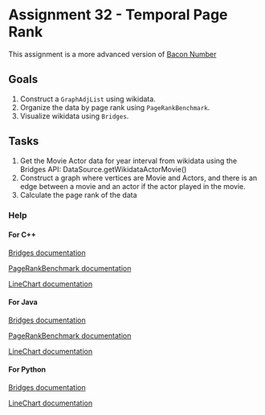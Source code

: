 Assignment 32 - Temporal Page Rank
==================================

This assignment is a more advanced version of [Bacon
Number](http://bridgesuncc.github.io/assignments/data//3-GraphBaconNumber/README.html)

Goals
-----

1. Construct a `GraphAdjList` using wikidata.
2. Organize the data by page rank using `PageRankBenchmark`.
3. Visualize wikidata using `Bridges`.

Tasks
-----

1. Get the Movie Actor data for year interval from wikidata using the Bridges API: DataSource.getWikidataActorMovie()
2. Construct a graph where vertices are Movie and Actors, and there is an edge between a movie and an actor if the actor played in the movie.
3. Calculate the page rank of the data

### Help

#### For C++
[Bridges documentation](http://bridgesuncc.github.io/doc/cxx-api/current/html/classbridges_1_1_bridges.html)

[PageRankBenchmark documentation](http://bridgesuncc.github.io/doc/cxx-api/current/html/classbridges_1_1benchmark_1_1_page_rank_benchmark.html)

[LineChart documentation](http://bridgesuncc.github.io/doc/cxx-api/current/html/classbridges_1_1datastructure_1_1_line_chart.html)

#### For Java
[Bridges documentation](http://bridgesuncc.github.io/doc/java-api/current/html/classbridges_1_1connect_1_1_bridges.html)

[PageRankBenchmark documentation](http://bridgesuncc.github.io/doc/java-api/current/html/classbridges_1_1benchmark_1_1_page_rank_benchmark.html)

[LineChart documentation](http://bridgesuncc.github.io/doc/java-api/current/html/classbridges_1_1base_1_1_line_chart.html)

#### For Python
[Bridges documentation](http://bridgesuncc.github.io/doc/python-api/current/html/namespacebridges_1_1bst__element.html)

[LineChart documentation](http://bridgesuncc.github.io/doc/python-api/current/html/classbridges_1_1line__chart_1_1_line_chart.html)